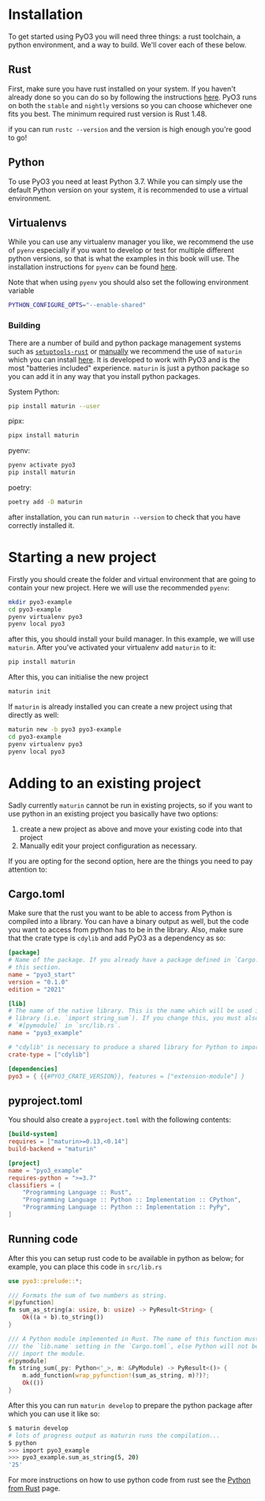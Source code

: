 
# Installation

To get started using PyO3 you will need three things: a rust toolchain, a python environment, and a way to build. We'll cover each of these below.

## Rust

First, make sure you have rust installed on your system. If you haven't already done so you can do so by following the instructions [here](https://www.rust-lang.org/tools/install). PyO3 runs on both the `stable` and `nightly` versions so you can choose whichever one fits you best. The minimum required rust version is Rust 1.48.

if you can run `rustc --version` and the version is high enough you're good to go!

## Python

To use PyO3 you need at least Python 3.7. While you can simply use the default Python version on your system, it is recommended to use a virtual environment.

## Virtualenvs

While you can use any virtualenv manager you like, we recommend the use of `pyenv` especially if you want to develop or test for multiple different python versions, so that is what the examples in this book will use. The installation instructions for `pyenv` can be found [here](https://github.com/pyenv/pyenv#getting-pyenv).

Note that when using `pyenv` you should also set the following environment variable
```bash
PYTHON_CONFIGURE_OPTS="--enable-shared"
```

### Building

There are a number of build and python package management systems such as [`setuptools-rust`](https://github.com/PyO3/setuptools-rust) or [manually](https://pyo3.rs/latest/building_and_distribution.html#manual-builds)  we recommend the use of `maturin` which you can install [here](https://maturin.rs/installation.html). It is developed to work with PyO3 and is the most "batteries included" experience. `maturin` is just a python package so you can add it in any way that you install python packages.

System Python:
```bash
pip install maturin --user
```

pipx:
```bash
pipx install maturin
```

pyenv:
```bash
pyenv activate pyo3
pip install maturin
```

poetry:
```bash
poetry add -D maturin
```

after installation, you can run `maturin --version` to check that you have correctly installed it.

# Starting a new project

Firstly you should create the folder and virtual environment that are going to contain your new project. Here we will use the recommended `pyenv`:

```bash
mkdir pyo3-example
cd pyo3-example
pyenv virtualenv pyo3
pyenv local pyo3
```
after this, you should install your build manager. In this example, we will use `maturin`. After you've activated your virtualenv add `maturin` to it:

```bash
pip install maturin
```

After this, you can initialise the new project

```bash
maturin init
```

If `maturin` is already installed you can create a new project using that directly as well:

```bash
maturin new -b pyo3 pyo3-example
cd pyo3-example
pyenv virtualenv pyo3
pyenv local pyo3
```

# Adding to an existing project

Sadly currently `maturin` cannot be run in existing projects, so if you want to use python in an existing project you basically have two options:

1. create a new project as above and move your existing code into that project
2. Manually edit your project configuration as necessary.

If you are opting for the second option, here are the things you need to pay attention to:

## Cargo.toml

Make sure that the rust you want to be able to access from Python is compiled into a library. You can have a binary output as well, but the code you want to access from python has to be in the library. Also, make sure that the crate type is `cdylib`  and add PyO3 as a dependency as so:


```toml
[package]
# Name of the package. If you already have a package defined in `Cargo.toml`, you can remove
# this section.
name = "pyo3_start"
version = "0.1.0"
edition = "2021"

[lib]
# The name of the native library. This is the name which will be used in Python to import the
# library (i.e. `import string_sum`). If you change this, you must also change the name of the
# `#[pymodule]` in `src/lib.rs`.
name = "pyo3_example"

# "cdylib" is necessary to produce a shared library for Python to import from.
crate-type = ["cdylib"]

[dependencies]
pyo3 = { {{#PYO3_CRATE_VERSION}}, features = ["extension-module"] }
```

## pyproject.toml

You should also create a `pyproject.toml` with the following contents:

```toml
[build-system]
requires = ["maturin>=0.13,<0.14"]
build-backend = "maturin"

[project]
name = "pyo3_example"
requires-python = ">=3.7"
classifiers = [
    "Programming Language :: Rust",
    "Programming Language :: Python :: Implementation :: CPython",
    "Programming Language :: Python :: Implementation :: PyPy",
]
```

## Running code

After this you can setup rust code to be available in python as below; for example, you can place this code in `src/lib.rs`

```rust
use pyo3::prelude::*;

/// Formats the sum of two numbers as string.
#[pyfunction]
fn sum_as_string(a: usize, b: usize) -> PyResult<String> {
    Ok((a + b).to_string())
}

/// A Python module implemented in Rust. The name of this function must match
/// the `lib.name` setting in the `Cargo.toml`, else Python will not be able to
/// import the module.
#[pymodule]
fn string_sum(_py: Python<'_>, m: &PyModule) -> PyResult<()> {
    m.add_function(wrap_pyfunction!(sum_as_string, m)?)?;
    Ok(())
}
```

After this you can run `maturin develop` to prepare the python package after which you can use it like so:

```bash
$ maturin develop
# lots of progress output as maturin runs the compilation...
$ python
>>> import pyo3_example
>>> pyo3_example.sum_as_string(5, 20)
'25'
```

For more instructions on how to use python code from rust see the [Python from Rust](python_from_rust.md) page.
